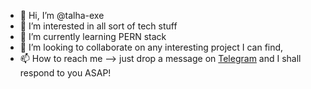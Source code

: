 - 👋 Hi, I’m @talha-exe
- 👀 I’m interested in all sort of tech stuff
- 🌱 I’m currently learning PERN stack
- 💞️ I’m looking to collaborate on any interesting project I can find,
- 📫 How to reach me --> just drop a message on [Telegram](https://t.me/codedhumann) and I shall respond to you ASAP!

<!---
talha-exe/talha-exe is a ✨ special ✨ repository because its `README.md` (this file) appears on your GitHub profile.
You can click the Preview link to take a look at your changes.
--->
